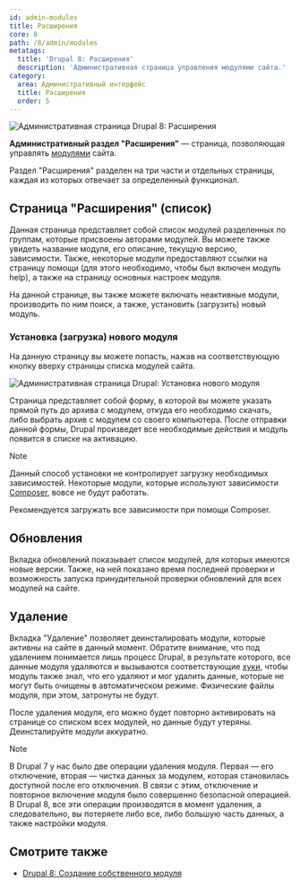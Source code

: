```yaml
---
id: admin-modules
title: Расширения
core: 8
path: /8/admin/modules
metatags:
  title: 'Drupal 8: Расширения'
  description: 'Административная страница управления модулями сайта.'
category:
  area: Административный интерфейс
  title: Расширения
  order: 5
---
```


![Административная страница Drupal 8: Расширения](https://i.imgur.com/CsCnAJS.png)

**Административный раздел "Расширения"** — страница, позволяющая управлять [модулями](../../modules/index.md) сайта.

Раздел "Расширения" разделен на три части и отдельных страницы, каждая из которых отвечает за определенный функционал.

## Страница "Расширения" (список)

Данная страница представляет собой список модулей разделенных по группам, которые присвоены авторами модулей. Вы можете также увидеть название модуля, его описание, текущую версию, зависимости. Также, некоторые модули предоставляют ссылки на страницу помощи (для этого необходимо, чтобы был включен модуль help), а также на страницу основных настроек модуля.

На данной странице, вы также можете включать неактивные модули, производить по ним поиск, а также, установить (загрузить) новый модуль.

### Установка (загрузка) нового модуля

На данную страницу вы можете попасть, нажав на соответствующую кнопку вверху страницы списка модулей сайта.

![Административная страница Drupal: Установка нового модуля](https://i.imgur.com/Sp5HMvx.png)

Страница представляет собой форму, в которой вы можете указать прямой путь до архива с модулем, откуда его необходимо скачать, либо выбрать архив с модулем со своего компьютера. После отправки данной формы, Drupal произведет все необходимые действия и модуль появится в списке на активацию.

> [!NOTE]
> Данный способ установки не контролирует загрузку необходимых зависимостей. Некоторые модули, которые используют зависимости [Composer](../../../../composer/index.md), вовсе не будут работать.
>
> Рекомендуется загружать все зависимости при помощи Composer.

## Обновления

Вкладка обновлений показывает список модулей, для которых имеются новые версии. Также, на ней показано время последней проверки и возможность запуска принудительной проверки обновлений для всех модулей на сайте.

## Удаление

Вкладка "Удаление" позволяет деинсталировать модули, которые активны на сайте в данный момент. Обратите внимание, что под удалением понимается лишь процесс Drupal, в результате которого, все данные модуля удаляются и вызываются соответствующие [хуки](../../hooks/index.md), чтобы модуль также знал, что его удаляют и мог удалить данные, которые не могут быть очищены в автоматическом режиме. Физические файлы модуля, при этом, затронуты не будут.

После удаления модуля, его можно будет повторно активировать на странице со списком всех модулей, но данные будут утеряны. Деинсталируйте модули аккуратно.

> [!NOTE]
> В Drupal 7 у нас было две операции удаления модуля. Первая — его отключение, вторая — чистка данных за модулем, которая становилась доступной после его отключения. В связи с этим, отключение и повторное включение модуля было совершенно безопасной операцией. В Drupal 8, все эти операции производятся в момент удаления, а следовательно, вы потеряете либо все, либо большую часть данных, а также настройки модуля.

## Смотрите также

- [Drupal 8: Создание собственного модуля](../../modules/create/index.md)
